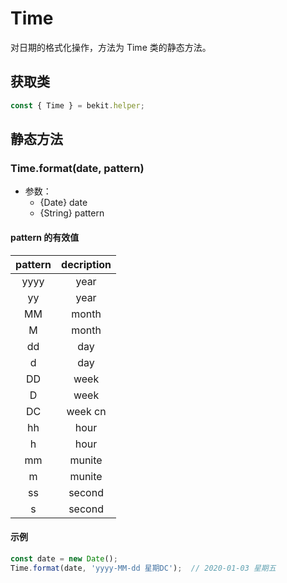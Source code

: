 # Time
对日期的格式化操作，方法为 Time 类的静态方法。

## 获取类
```javascript
const { Time } = bekit.helper;
```

## 静态方法
### Time.format(date, pattern)
- 参数：
  - {Date} date
  - {String} pattern
#### pattern 的有效值
|pattern|decription|
|:---:|:---:|
|yyyy|year|
|yy|year|
|MM|month|
|M|month|
|dd|day|
|d|day|
|DD|week|
|D|week|
|DC|week cn|
|hh|hour|
|h|hour|
|mm|munite|
|m|munite|
|ss|second|
|s|second|

#### 示例
```javascript
const date = new Date();
Time.format(date, 'yyyy-MM-dd 星期DC');  // 2020-01-03 星期五
```

